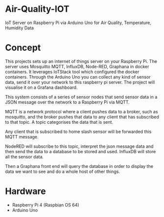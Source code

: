 # Air-Quality-IOT
IoT Server on Raspberry Pi via Arduino Uno for Air Quality, Temperature, Humidity Data

# Concept
This projects sets up an internet of things server on your Raspberry Pi. The server uses Mosquitto MQTT, InfluxDB, Node-RED, Graphana in docker containers. It leverages IoTStack tool which configured the docker containers. Through the Arduino Uno you can collect any kind of sensor data, send it over your network to this raspberry pi server. The project will visualise it on a Grafana dashboard.

This system consists of a series of sensor nodes that send sensor data in a JSON message over the network to a Raspberry Pi via MQTT.

MQTT is a network protocol where a client pushes data to a broker, such as mosquitto, and the broker pushes that data to any client that has subscribed to that topic. A topic categorises the data that is sent. 

Any client that is subscribed to home slash sensor will be forwarded this MQTT message.

NodeRED will subscribe to this topic, interpret the json message data and then send the data to a database to be stored and used. InfluxDB will store all the sensor data.

Then a Graphana front end will query the database in order to display the data we want to see and do a whole host of other things.

# Hardware
* Raspberry Pi 4 (Raspbian OS 64)
* Arduino Uno

